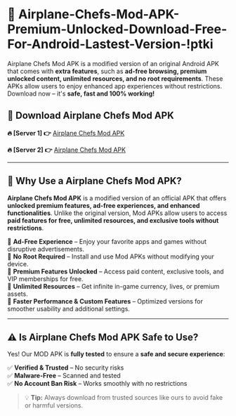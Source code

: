 # 📲 Airplane-Chefs-Mod-APK-Premium-Unlocked-Download-Free-For-Android-Lastest-Version-!ptki

Airplane Chefs Mod APK is a modified version of an original Android APK that comes with **extra features**, such as **ad-free browsing, premium unlocked content, unlimited resources, and no root requirements**. These APKs allow users to enjoy enhanced app experiences without restrictions. Download now – it's **safe, fast and 100% working!**

## **📲 Download Airplane Chefs Mod APK**

 **🔥 [Server 1] 👉** [Airplane Chefs Mod APK](https://hapymods.com/Airplane+Chefs+Mod+APK&ref=ptki)

 **🔥 [Server 2] 👉** [Airplane Chefs Mod APK](https://hapymods.com/Airplane+Chefs+Mod+APK&ref=ptki)

---

## **📌 Why Use a Airplane Chefs Mod APK?**

**Airplane Chefs Mod APK** is a modified version of an official APK that offers **unlocked premium features, ad-free experiences, and enhanced functionalities**. Unlike the original version, Mod APKs allow users to access **paid features for free, unlimited resources, and exclusive tools without restrictions**.

🔹 **Ad-Free Experience** – Enjoy your favorite apps and games without disruptive advertisements.  
🔹 **No Root Required** – Install and use Mod APKs without modifying your device.  
🔹 **Premium Features Unlocked** – Access paid content, exclusive tools, and VIP memberships for free.  
🔹 **Unlimited Resources** – Get infinite in-game currency, lives, or premium assets.  
🔹 **Faster Performance & Custom Features** – Optimized versions for smoother usability and additional settings.  

---

## **⚠️ Is Airplane Chefs Mod APK Safe to Use?**

Yes! Our MOD APK is **fully tested** to ensure a **safe and secure experience**:

✅ **Verified & Trusted** – No security risks  
✅ **Malware-Free** – Scanned and tested  
✅ **No Account Ban Risk** – Works smoothly with no restrictions  

> 💡 **Tip:** Always download from trusted sources like ours to avoid fake or harmful versions.